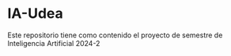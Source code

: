 # IA-Udea
Este repositorio tiene como contenido el proyecto de semestre de Inteligencia Artificial 2024-2
